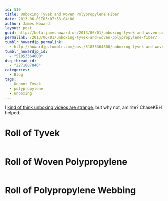 ```yaml
---
id: 510
title: Unboxing Tyvek and Woven Polypropylene Fiber
date: 2013-06-01T03:07:53-04:00
author: James Howard
layout: post
guid: http://beta.jameshoward.us/2013/06/01/unboxing-tyvek-and-woven-polypropylene-fiber/
permalink: /2013/06/01/unboxing-tyvek-and-woven-polypropylene-fiber/
tumblr_howardjp_permalink:
  - http://howardjp.tumblr.com/post/51853364600/unboxing-tyvek-and-woven-polypropylene-fiber
tumblr_howardjp_id:
  - "51853364600"
dsq_thread_id:
  - "2271887846"
categories:
  - Blog
tags:
  - Dupont Tyvek
  - polypropylene
  - unboxing
---
```

I <a href="https://twitter.com/howardjp/statuses/28495261718">kind of think unboxing videos are strange</a>, but why not, amirite? ChaseKBH helped.
<h1>Roll of Tyvek</h1>
<img alt="" src="http://media.tumblr.com/0eb8ae87dd7e2062fad62e036b48afc0/tumblr_inline_mnp1gkvTUj1qz4rgp.gif" /><img alt="" src="http://media.tumblr.com/5fbc8adb8dab556d22a9ee2f94600879/tumblr_inline_mnp1i035Gp1qz4rgp.jpg" /><img alt="" src="http://media.tumblr.com/0504afd5ba218236ee634595e6e2ad1a/tumblr_inline_mnp1ikvbtw1qz4rgp.gif" /><img alt="" src="http://media.tumblr.com/7af431ee801375a327d1db28db53afe2/tumblr_inline_mnp1k1sz1z1qz4rgp.jpg" /><img alt="" src="http://media.tumblr.com/30aa0326283f731fba4a7620ed3f2b40/tumblr_inline_mnp1kbeZ2V1qz4rgp.jpg" />
<h1>Roll of Woven Polypropylene</h1>
<img alt="" src="http://media.tumblr.com/73dae0c3b21115f9d670106717b6e7f1/tumblr_inline_mnp1rkdhxK1qz4rgp.jpg" /><img alt="" src="http://media.tumblr.com/98b28b32697ee72fef80450e1051afc2/tumblr_inline_mnp1rxb5Zr1qz4rgp.jpg" /><img alt="" src="http://media.tumblr.com/1440d2b1fb03db75ba6b9991951df0ee/tumblr_inline_mnp1siOt3y1qz4rgp.jpg" />
<h1>Roll of Polypropylene Webbing</h1>
<img alt="" src="http://media.tumblr.com/2a80a6b8df830b965ece30e63950561f/tumblr_inline_mnp1x3IKTd1qz4rgp.jpg" /><img alt="" src="http://media.tumblr.com/9d803675473a95df6fec3eb2a1fe19b5/tumblr_inline_mnp1xiXl771qz4rgp.jpg" /><img alt="" src="http://media.tumblr.com/f1d782c1f48e4f1e1a9388cd56d37376/tumblr_inline_mnp1xue84J1qz4rgp.jpg" />
